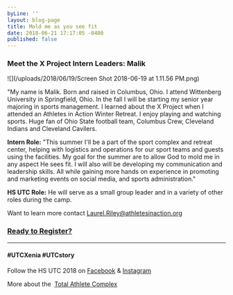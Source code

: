 ```yaml
---
byLine: ''
layout: blog-page
title: Mold me as you see fit
date: 2018-06-21 17:17:05 -0400
published: false
---
```

### Meet the X Project Intern Leaders:  Malik

![](/uploads/2018/06/19/Screen Shot 2018-06-19 at 1.11.56 PM.png)

"My name is Malik. Born and raised in Columbus, Ohio. I attend Wittenberg University in Springfield, Ohio.  In the fall I will be starting my senior year majoring in sports management.  I learned about the X Project when I attended an Athletes in Action Winter Retreat.  I enjoy playing and watching sports. Huge fan of Ohio State football team, Columbus Crew, Cleveland Indians and Cleveland Cavilers.

**Intern Role:**  "This summer I'll be a part of the sport complex and retreat center, helping with logistics and operations for our sport teams and guests using the facilities. My goal for the summer are to allow God to mold me in any aspect He sees fit.  I will also will be developing my communication and leadership skills. All while gaining more hands on experience in promoting and marketing events on social media, and sports administration."

**HS UTC Role:**  He will serve as a small group leader and in a variety of other roles during the camp.

Want to learn more contact [Laurel.Riley@athletesinaction.org](mailto:laurel.riley@athletesinaction.org)

### [**Ready to Register?**](https://my.athletesinaction.org/public/forms/SCRC-Camp.aspx)

***

#### **#UTCXenia     #UTCstory**

Follow the HS UTC 2018 on  [Facebook](https://www.facebook.com/aiatotalathletecomplex/) & [Instagram](https://www.instagram.com/aia_sports_complex/)

More about the  [Total Athlete Complex](http://www.aiasportscomplex.com/)